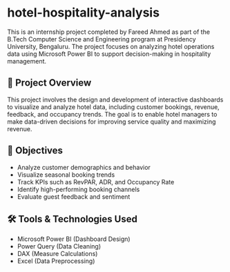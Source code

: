 # hotel-hospitality-analysis


This is an internship project completed by Fareed Ahmed as part of the B.Tech Computer Science and Engineering program at Presidency University, Bengaluru. The project focuses on analyzing hotel operations data using Microsoft Power BI to support decision-making in hospitality management.

## 📘 Project Overview

This project involves the design and development of interactive dashboards to visualize and analyze hotel data, including customer bookings, revenue, feedback, and occupancy trends. The goal is to enable hotel managers to make data-driven decisions for improving service quality and maximizing revenue.

## 🎯 Objectives

- Analyze customer demographics and behavior
- Visualize seasonal booking trends
- Track KPIs such as RevPAR, ADR, and Occupancy Rate
- Identify high-performing booking channels
- Evaluate guest feedback and sentiment

## 🛠️ Tools & Technologies Used

- Microsoft Power BI (Dashboard Design)
- Power Query (Data Cleaning)
- DAX (Measure Calculations)
- Excel (Data Preprocessing)




